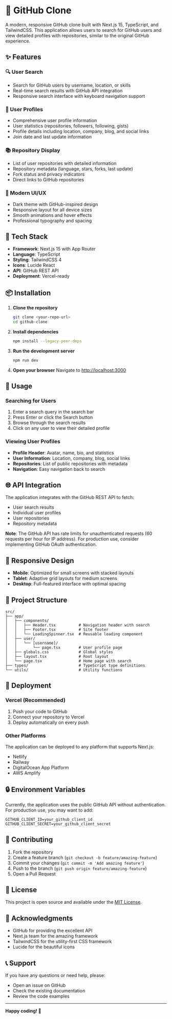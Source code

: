 # 🐙 GitHub Clone

A modern, responsive GitHub clone built with Next.js 15, TypeScript, and TailwindCSS. This application allows users to search for GitHub users and view detailed profiles with repositories, similar to the original GitHub experience.

## ✨ Features

### 🔍 User Search
- Search for GitHub users by username, location, or skills
- Real-time search results with GitHub API integration
- Responsive search interface with keyboard navigation support

### 👤 User Profiles
- Comprehensive user profile information
- User statistics (repositories, followers, following, gists)
- Profile details including location, company, blog, and social links
- Join date and last update information

### 📚 Repository Display
- List of user repositories with detailed information
- Repository metadata (language, stars, forks, last update)
- Fork status and privacy indicators
- Direct links to GitHub repositories

### 🎨 Modern UI/UX
- Dark theme with GitHub-inspired design
- Responsive layout for all device sizes
- Smooth animations and hover effects
- Professional typography and spacing

## 🚀 Tech Stack

- **Framework**: Next.js 15 with App Router
- **Language**: TypeScript
- **Styling**: TailwindCSS 4
- **Icons**: Lucide React
- **API**: GitHub REST API
- **Deployment**: Vercel-ready

## 📦 Installation

1. **Clone the repository**
   ```bash
   git clone <your-repo-url>
   cd github-clone
   ```

2. **Install dependencies**
   ```bash
   npm install --legacy-peer-deps
   ```

3. **Run the development server**
   ```bash
   npm run dev
   ```

4. **Open your browser**
   Navigate to [http://localhost:3000](http://localhost:3000)

## 🔧 Usage

### Searching for Users
1. Enter a search query in the search bar
2. Press Enter or click the Search button
3. Browse through the search results
4. Click on any user to view their detailed profile

### Viewing User Profiles
- **Profile Header**: Avatar, name, bio, and statistics
- **User Information**: Location, company, blog, social links
- **Repositories**: List of public repositories with metadata
- **Navigation**: Easy navigation back to search

## 🌐 API Integration

The application integrates with the GitHub REST API to fetch:
- User search results
- Individual user profiles
- User repositories
- Repository metadata

**Note**: The GitHub API has rate limits for unauthenticated requests (60 requests per hour for IP address). For production use, consider implementing GitHub OAuth authentication.

## 📱 Responsive Design

- **Mobile**: Optimized for small screens with stacked layouts
- **Tablet**: Adaptive grid layouts for medium screens
- **Desktop**: Full-featured interface with optimal spacing

## 🎯 Project Structure

```
src/
├── app/
│   ├── components/
│   │   ├── Header.tsx          # Navigation header with search
│   │   ├── Footer.tsx          # Site footer
│   │   └── LoadingSpinner.tsx  # Reusable loading component
│   ├── user/
│   │   └── [username]/
│   │       └── page.tsx        # User profile page
│   ├── globals.css             # Global styles
│   ├── layout.tsx              # Root layout
│   └── page.tsx                # Home page with search
├── types/                      # TypeScript type definitions
└── utils/                      # Utility functions
```

## 🚀 Deployment

### Vercel (Recommended)
1. Push your code to GitHub
2. Connect your repository to Vercel
3. Deploy automatically on every push

### Other Platforms
The application can be deployed to any platform that supports Next.js:
- Netlify
- Railway
- DigitalOcean App Platform
- AWS Amplify

## 🔒 Environment Variables

Currently, the application uses the public GitHub API without authentication. For production use, you may want to add:

```env
GITHUB_CLIENT_ID=your_github_client_id
GITHUB_CLIENT_SECRET=your_github_client_secret
```

## 🤝 Contributing

1. Fork the repository
2. Create a feature branch (`git checkout -b feature/amazing-feature`)
3. Commit your changes (`git commit -m 'Add amazing feature'`)
4. Push to the branch (`git push origin feature/amazing-feature`)
5. Open a Pull Request

## 📄 License

This project is open source and available under the [MIT License](LICENSE).

## 🙏 Acknowledgments

- GitHub for providing the excellent API
- Next.js team for the amazing framework
- TailwindCSS for the utility-first CSS framework
- Lucide for the beautiful icons

## 📞 Support

If you have any questions or need help, please:
- Open an issue on GitHub
- Check the existing documentation
- Review the code examples

---

**Happy coding! 🚀**
